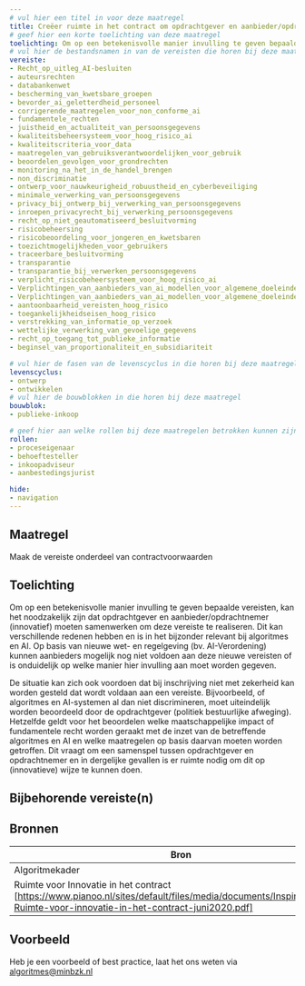 ```yaml
---
# vul hier een titel in voor deze maatregel
title: Creëer ruimte in het contract om opdrachtgever en aanbieder/opdrachtnemer te laten samenwerken om deze vereiste te realiseren.
# geef hier een korte toelichting van deze maatregel
toelichting: Om op een betekenisvolle manier invulling te geven bepaalde vereisten, kan het noodzakelijk zijn dat opdrachtgever en aanbieder/opdrachtnemer (innovatief) moet samenwerken om deze vereiste te realiseren. 
# vul hier de bestandsnamen in van de vereisten die horen bij deze maatregel
vereiste: 
- Recht_op_uitleg_AI-besluiten
- auteursrechten
- databankenwet
- bescherming_van_kwetsbare_groepen
- bevorder_ai_geletterdheid_personeel
- corrigerende_maatregelen_voor_non_conforme_ai
- fundamentele_rechten
- juistheid_en_actualiteit_van_persoonsgegevens
- kwaliteitsbeheersysteem_voor_hoog_risico_ai
- kwaliteitscriteria_voor_data
- maatregelen_van_gebruiksverantwoordelijken_voor_gebruik
- beoordelen_gevolgen_voor_grondrechten
- monitoring_na_het_in_de_handel_brengen
- non_discriminatie
- ontwerp_voor_nauwkeurigheid_robuustheid_en_cyberbeveiliging
- minimale_verwerking_van_persoonsgegevens
- privacy_bij_ontwerp_bij_verwerking_van_persoonsgegevens
- inroepen_privacyrecht_bij_verwerking_persoonsgegevens
- recht_op_niet_geautomatiseerd_besluitvorming
- risicobeheersing
- risicobeoordeling_voor_jongeren_en_kwetsbaren
- toezichtmogelijkheden_voor_gebruikers
- traceerbare_besluitvorming
- transparantie
- transparantie_bij_verwerken_persoonsgegevens
- verplicht_risicobeheersysteem_voor_hoog_risico_ai
- Verplichtingen_van_aanbieders_van_ai_modellen_voor_algemene_doeleinden_
- Verplichtingen_van_aanbieders_van_ai_modellen_voor_algemene_doeleinden_met_systeemrisico
- aantoonbaarheid_vereisten_hoog_risico
- toegankelijkheidseisen_hoog_risico
- verstrekking_van_informatie_op_verzoek
- wettelijke_verwerking_van_gevoelige_gegevens
- recht_op_toegang_tot_publieke_informatie
- beginsel_van_proportionaliteit_en_subsidiariteit

# vul hier de fasen van de levenscyclus in die horen bij deze maatregel
levenscyclus: 
- ontwerp
- ontwikkelen
# vul hier de bouwblokken in die horen bij deze maatregel
bouwblok: 
- publieke-inkoop

# geef hier aan welke rollen bij deze maatregelen betrokken kunnen zijn
rollen:
- proceseigenaar
- behoeftesteller
- inkoopadviseur
- aanbestedingsjurist

hide:
- navigation
---
```


<!-- Let op! onderstaande regel met 'tags' niet weghalen! Deze maakt automatisch de knopjes op basis van de metadata  -->
<!-- tags -->

## Maatregel
<!-- Vul hier een omschrijving in van wat deze maatregel inhoudt. -->
Maak de vereiste onderdeel van contractvoorwaarden 

## Toelichting
<!-- Geef hier een toelichting van deze maatregel -->
 Om op een betekenisvolle manier invulling te geven bepaalde vereisten, kan het noodzakelijk zijn dat opdrachtgever en aanbieder/opdrachtnemer (innovatief) moeten samenwerken om deze vereiste te realiseren. Dit kan verschillende redenen hebben en is in het bijzonder relevant bij algoritmes en AI. Op basis van nieuwe wet- en regelgeving (bv. AI-Verordening) kunnen aanbieders mogelijk nog niet voldoen aan deze nieuwe vereisten of is onduidelijk op welke manier hier invulling aan moet worden gegeven. 
 
De situatie kan zich ook voordoen dat bij inschrijving niet met zekerheid kan worden gesteld dat wordt voldaan aan een vereiste. Bijvoorbeeld, of  algoritmes en AI-systemen al dan niet discrimineren, moet uiteindelijk worden beoordeeld door de opdrachtgever (politiek bestuurlijke afweging). Hetzelfde geldt voor het beoordelen welke maatschappelijke impact of fundamentele recht worden geraakt met de inzet van de betreffende algoritmes en AI en welke maatregelen op basis daarvan moeten worden getroffen. Dit vraagt om een samenspel tussen opdrachtgever en opdrachtnemer en in dergelijke gevallen is er ruimte nodig om dit op (innovatieve) wijze te kunnen doen. 

## Bijbehorende vereiste(n)
<!-- Hier volgt een lijst met vereisten op basis van de in de metadata ingevulde vereiste -->

<!-- Let op! onderstaande regel met 'list_vereisten_on_maatregelen_page' niet weghalen! Deze maakt automatisch een lijst van bijbehorende verseisten op basis van de metadata  -->
<!-- list_vereisten_on_maatregelen_page -->

## Bronnen 
<!-- Vul hier de relevante bronnen in voor deze maatregel -->

| Bron                        |
|-----------------------------|
| Algoritmekader |  
| Ruimte voor Innovatie in het contract [https://www.pianoo.nl/sites/default/files/media/documents/Inspiratiebundel-Ruimte-voor-innovatie-in-het-contract-juni2020.pdf] |


## Voorbeeld
<!-- Voeg hier een voorbeeld toe, door er bijvoorbeeld naar te verwijzen -->

Heb je een voorbeeld of best practice, laat het ons weten via [algoritmes@minbzk.nl](mailto:algoritmes@minbzk.nl)

